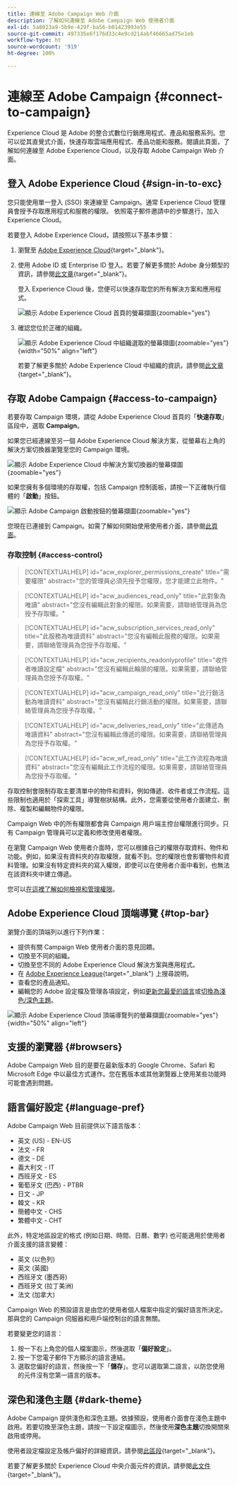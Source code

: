 ```yaml
---
title: 連線至 Adobe Campaign Web 介面
description: 了解如何連線至 Adobe Campaign Web 使用者介面
exl-id: 5a8023a9-5b9e-429f-ba56-b01423993e55
source-git-commit: 497335e6f176d33c4e9cd214abf46665ad75e1eb
workflow-type: ht
source-wordcount: '919'
ht-degree: 100%

---
```


# 連線至 Adobe Campaign {#connect-to-campaign}

Experience Cloud 是 Adobe 的整合式數位行銷應用程式、產品和服務系列。您可以從其直覺式介面，快速存取雲端應用程式、產品功能和服務。閱讀此頁面，了解如何連線至 Adobe Experience Cloud，以及存取 Adobe Campaign Web 介面。

## 登入 Adobe Experience Cloud {#sign-in-to-exc}

您只能使用單一登入 (SSO) 來連線至 Campaign。通常 Experience Cloud 管理員會授予存取應用程式和服務的權限。 依照電子郵件邀請中的步驟進行，加入 Experience Cloud。

若要登入 Adobe Experience Cloud，請按照以下基本步驟：

1. 瀏覽至 [Adobe Experience Cloud](https://experience.adobe.com/){target="_blank"}。

1. 使用 Adobe ID 或 Enterprise ID 登入。若要了解更多關於 Adobe 身分類型的資訊，請參閱[此文章](https://helpx.adobe.com/tw/enterprise/using/identity.html){target="_blank"}。

   登入 Experience Cloud 後，您便可以快速存取您的所有解決方案和應用程式。

   ![顯示 Adobe Experience Cloud 首頁的螢幕擷圖](assets/exc-home.png){zoomable="yes"}

1. 確認您位於正確的組織。

   ![顯示 Adobe Experience Cloud 中組織選取的螢幕擷圖](assets/exc-orgs.png){zoomable="yes"}{width="50%" align="left"}

   若要了解更多關於 Adobe Experience Cloud 中組織的資訊，請參閱[此文章](https://experienceleague.adobe.com/docs/core-services/interface/administration/organizations.html?lang=zh-hant){target="_blank"}。

## 存取 Adobe Campaign {#access-to-campaign}

若要存取 Campaign 環境，請從 Adobe Experience Cloud 首頁的「**快速存取**」區段中，選取 **Campaign**。

如果您已經連線至另一個 Adobe Experience Cloud 解決方案，從螢幕右上角的解決方案切換器瀏覽至您的 Campaign 環境。

![顯示 Adobe Experience Cloud 中解決方案切換器的螢幕擷圖](assets/solution-switcher.png){zoomable="yes"}

如果您擁有多個環境的存取權，包括 Campaign 控制面板，請按一下正確執行個體的「**啟動**」按鈕。

![顯示 Adobe Campaign 啟動按鈕的螢幕擷圖](assets/launch-campaign.png){zoomable="yes"}

您現在已連接到 Campaign。如需了解如何開始使用使用者介面，請參閱[此頁面](user-interface.md)。

### 存取控制 {#access-control}

>[!CONTEXTUALHELP]
>id="acw_explorer_permissions_create"
>title="需要權限"
>abstract="您的管理員必須先授予您權限，您才能建立此物件。"

>[!CONTEXTUALHELP]
>id="acw_audiences_read_only"
>title="此對象為唯讀"
>abstract="您沒有編輯此對象的權限。如果需要，請聯絡管理員為您授予存取權。"

>[!CONTEXTUALHELP]
>id="acw_subscription_services_read_only"
>title="此服務為唯讀資料"
>abstract="您沒有編輯此服務的權限。如果需要，請聯絡管理員為您授予存取權。"

>[!CONTEXTUALHELP]
>id="acw_recipients_readonlyprofile"
>title="收件者唯讀設定檔"
>abstract="您沒有編輯此輪廓的權限。如果需要，請聯絡管理員為您授予存取權。"

>[!CONTEXTUALHELP]
>id="acw_campaign_read_only"
>title="此行銷活動為唯讀資料"
>abstract="您沒有編輯此行銷活動的權限。如果需要，請聯絡管理員為您授予存取權。"

>[!CONTEXTUALHELP]
>id="acw_deliveries_read_only"
>title="此傳遞為唯讀資料"
>abstract="您沒有編輯此傳遞的權限。如果需要，請聯絡管理員為您授予存取權。"

>[!CONTEXTUALHELP]
>id="acw_wf_read_only"
>title="此工作流程為唯讀資料"
>abstract="您沒有編輯此工作流程的權限。如果需要，請聯絡管理員為您授予存取權。"

存取控制會限制存取主要清單中的物件和資料，例如傳遞、收件者或工作流程。這些限制也適用於「探索工具」導覽樹狀結構。此外，您需要從使用者介面建立、刪除、複製和編輯物件的權限。

Campaign Web 中的所有權限都會與 Campaign 用戶端主控台權限進行同步。只有 Campaign 管理員可以定義和修改使用者權限。

在瀏覽 Campaign Web 使用者介面時，您可以根據自己的權限存取資料、物件和功能。例如，如果沒有資料夾的存取權限，就看不到。您的權限也會影響物件和資料管理。如果沒有特定資料夾的寫入權限，即使可以在使用者介面中看到，也無法在該資料夾中建立傳遞。

您可以[在這裡了解如何檢視和管理權限](permissions.md)。

## Adobe Experience Cloud 頂端導覽 {#top-bar}

瀏覽介面的頂端列以進行下列作業：

* 提供有關 Campaign Web 使用者介面的意見回饋。
* 切換至不同的組織。
* 切換至您不同的 Adobe Experience Cloud 解決方案與應用程式。
* 在 [Adobe Experience League](https://experienceleague.adobe.com/docs/?lang=zh-hant){target="_blank"} 上搜尋說明。
* 查看您的產品通知。
* 編輯您的 Adobe 設定檔及管理各項設定，例如[更新您最愛的語言](#language-pref)或[切換為淺色/深色主題](#dark-theme)。

![顯示 Adobe Experience Cloud 頂端導覽列的螢幕擷圖](assets/do-not-localize/unified-shell.png){zoomable="yes"}{width="50%" align="left"}

## 支援的瀏覽器 {#browsers}

Adobe Campaign Web 目的是要在最新版本的 Google Chrome、Safari 和 Microsoft Edge 中以最佳方式運作。您在舊版本或其他瀏覽器上使用某些功能時可能會遇到問題。

## 語言偏好設定 {#language-pref}

Adobe Campaign Web 目前提供以下語言版本：

* 英文 (US) - EN-US
* 法文 - FR
* 德文 - DE
* 義大利文 - IT
* 西班牙文 - ES
* 葡萄牙文 (巴西) - PTBR
* 日文 - JP
* 韓文 - KR
* 簡體中文 - CHS
* 繁體中文 - CHT

此外，特定地區設定的格式 (例如日期、時間、日曆、數字) 也可能適用於使用者介面支援的語言變體：

* 英文 (以色列)
* 英文 (英國)
* 西班牙文 (墨西哥)
* 西班牙文 (拉丁美洲)
* 法文 (加拿大)

Campaign Web 的預設語言是由您的使用者個人檔案中指定的偏好語言所決定。那與您的 Campaign 伺服器和用戶端控制台的語言無關。

若要變更您的語言：

1. 按一下右上角您的個人檔案圖示，然後選取「**偏好設定**」。
1. 按一下您電子郵件下方顯示的語言連結。
1. 選取您偏好的語言，然後按一下「**儲存**」。您可以選取第二語言，以防您使用的元件沒有您第一語言的版本。


## 深色和淺色主題 {#dark-theme}

Adobe Campaign 提供淺色和深色主題。依據預設，使用者介面會在淺色主題中啟用。若要切換至深色主題，請按一下設定檔圖示，然後使用&#x200B;**深色主題**&#x200B;切換開關來啟用或停用。

使用者設定檔設定及帳戶偏好的詳細資訊，請參閱[此區段](https://experienceleague.adobe.com/docs/core-services/interface/experience-cloud.html?lang=zh-hant#preferences){target="_blank"}。

若要了解更多關於 Experience Cloud 中央介面元件的資訊，請參閱[此文件](https://experienceleague.adobe.com/docs/core-services/interface/experience-cloud.html?lang=zh-hant){target="_blank"}。